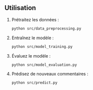 ## Utilisation
1. Prétraitez les données :
    ```sh
    python src/data_preprocessing.py
    ```
2. Entraînez le modèle :
    ```sh
    python src/model_training.py
    ```
3. Évaluez le modèle :
    ```sh
    python src/model_evaluation.py
    ```
4. Prédisez de nouveaux commentaires :
    ```sh
    python src/predict.py
    ```